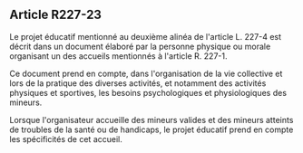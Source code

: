 ## Article R227-23

Le projet éducatif mentionné au deuxième alinéa de l'article L. 227-4 est décrit dans un document élaboré par
la personne physique ou morale organisant un des accueils mentionnés à l'article R. 227-1.

Ce document prend en compte, dans l'organisation de la vie collective et lors de la pratique des diverses
activités, et notamment des activités physiques et sportives, les besoins psychologiques et physiologiques des
mineurs.

Lorsque l'organisateur accueille des mineurs valides et des mineurs atteints de troubles de la santé ou de
handicaps, le projet éducatif prend en compte les spécificités de cet accueil.

